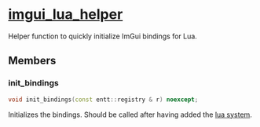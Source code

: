 # [imgui_lua_helper](imgui_lua_helper.hpp)

Helper function to quickly initialize ImGui bindings for Lua.

## Members

### init_bindings

```cpp
void init_bindings(const entt::registry & r) noexcept;
```

Initializes the bindings. Should be called after having added the [lua system](../../scripting/lua/systems/lua.md).